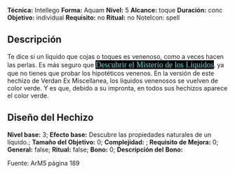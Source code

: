
**Técnica:** Intellego
**Forma:** Aquam
**Nivel:** 5
**Alcance:** toque 
**Duración:** conc  
**Objetivo:** individual
**Requisito:** no
**Ritual:** no
NoteIcon: spell




## Descripción 
<p>Te dice si un líquido que cojas o toques es venenoso, como a veces hacen las perlas. Es más seguro que <span style="font-family: Fondamento, cursive"><a data-article-privacy="public" data-article-id="8446721e-3a8e-46b1-aa65-61714ba7f153" data-template-type="spell" class="article-link article-explorer-link tooltipstered" data-article="8446721e-3a8e-46b1-aa65-61714ba7f153" href="https://www.worldanvil.com/w/europa-mythica-montedemo/a/descubrir-el-misterio-de-los-liquidos-spell" data-userway-s19-styled="true" data-text-align-feature-value="4" style="box-sizing: border-box; background-color: rgb(0, 0, 0); color: rgba(100, 206, 206, 0.9); text-decoration: none; cursor: url('https://cdn.userway.org/widgetapp/images/arrow_w.svg'), auto !important; font-family: Fondamento, cursive; font-size: 18px; text-shadow: rgba(102, 102, 102, 0.9) 0px 3px 3px; animation: 10s ease 0s infinite normal none running linksforfun; font-style: normal; font-variant-ligatures: normal; font-variant-caps: normal; font-weight: 400; letter-spacing: normal; orphans: 2; text-align: justify !important; text-indent: 0px; text-transform: none; widows: 2; word-spacing: 0px; -webkit-text-stroke-width: 0px; white-space: normal; transition: all 0s ease 0s;">Descubrir el Misterio de los Líquidos</a></span><span style="font-family: 'Roboto Serif', cursive">,</span> ya que no tienes que probar los hipotéticos venenos. En la versión de este hechizo de Verdan Ex Miscellanea, los líquidos venenosos se vuelven de color verde. Y es que, debido a su impronta, en todos sus hechizos aparece el color verde.</p>

## Diseño del Hechizo 

**Nivel base:** 3; **Efecto base:** Descubre las propiedades naturales de un líquido.;  **Tamaño del **Objetivo:**** 0; **Complejidad:** ; **Requisito de Mejora:** 0; **General:** false; **Ritual:** false; **Bono:** 0; **Descripción del** **Bono:** 

Fuente: ArM5 página 189